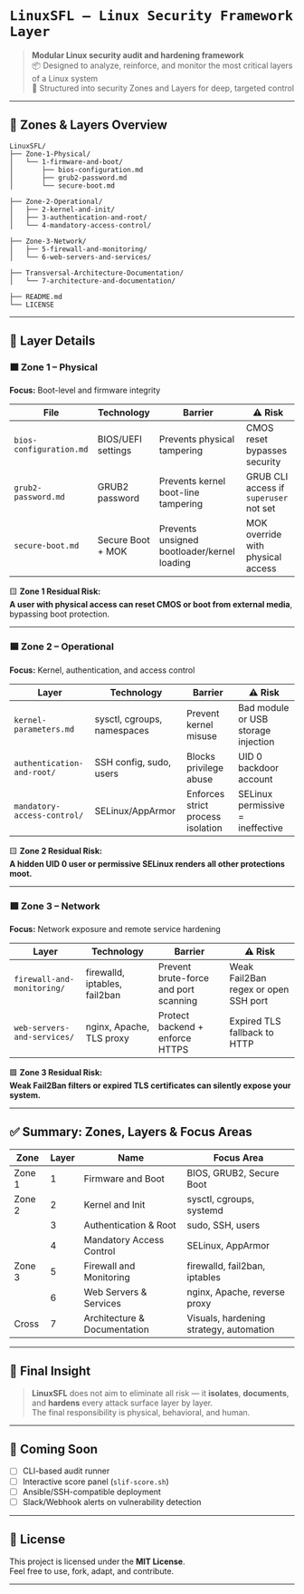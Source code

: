 # `LinuxSFL – Linux Security Framework Layer`

> **Modular Linux security audit and hardening framework**  
> 📦 Designed to analyze, reinforce, and monitor the most critical layers of a Linux system  
> 🧱 Structured into security Zones and Layers for deep, targeted control

---

## 🔰 Zones & Layers Overview

```
LinuxSFL/
├── Zone-1-Physical/
│   └── 1-firmware-and-boot/
│       ├── bios-configuration.md
│       ├── grub2-password.md
│       └── secure-boot.md

├── Zone-2-Operational/
│   ├── 2-kernel-and-init/
│   ├── 3-authentication-and-root/
│   └── 4-mandatory-access-control/

├── Zone-3-Network/
│   ├── 5-firewall-and-monitoring/
│   └── 6-web-servers-and-services/

├── Transversal-Architecture-Documentation/
│   └── 7-architecture-and-documentation/

├── README.md
└── LICENSE
```

---

## 🧩 Layer Details

### 🟫 Zone 1 – Physical
**Focus:** Boot-level and firmware integrity

| File                    | Technology               | Barrier                                       | ⚠️ Risk |
|-------------------------|--------------------------|-----------------------------------------------|--------|
| `bios-configuration.md` | BIOS/UEFI settings       | Prevents physical tampering                   | CMOS reset bypasses security |
| `grub2-password.md`     | GRUB2 password            | Prevents kernel boot-line tampering           | GRUB CLI access if `superuser` not set |
| `secure-boot.md`        | Secure Boot + MOK        | Prevents unsigned bootloader/kernel loading   | MOK override with physical access |

🟨 **Zone 1 Residual Risk:**  
**A user with physical access can reset CMOS or boot from external media**, bypassing boot protection.

---

### 🟦 Zone 2 – Operational  
**Focus:** Kernel, authentication, and access control

| Layer                        | Technology                  | Barrier                              | ⚠️ Risk |
|-----------------------------|-----------------------------|--------------------------------------|--------|
| `kernel-parameters.md`      | sysctl, cgroups, namespaces | Prevent kernel misuse                | Bad module or USB storage injection |
| `authentication-and-root/`  | SSH config, sudo, users     | Blocks privilege abuse               | UID 0 backdoor account |
| `mandatory-access-control/` | SELinux/AppArmor            | Enforces strict process isolation    | SELinux permissive = ineffective |

🟨 **Zone 2 Residual Risk:**  
**A hidden UID 0 user or permissive SELinux renders all other protections moot.**

---

### 🟩 Zone 3 – Network  
**Focus:** Network exposure and remote service hardening

| Layer                       | Technology                  | Barrier                                  | ⚠️ Risk |
|----------------------------|-----------------------------|------------------------------------------|--------|
| `firewall-and-monitoring/` | firewalld, iptables, fail2ban| Prevent brute-force and port scanning    | Weak Fail2Ban regex or open SSH port |
| `web-servers-and-services/`| nginx, Apache, TLS proxy     | Protect backend + enforce HTTPS          | Expired TLS fallback to HTTP |

🟩 **Zone 3 Residual Risk:**  
**Weak Fail2Ban filters or expired TLS certificates can silently expose your system.**

---

## ✅ Summary: Zones, Layers & Focus Areas

| Zone   | Layer | Name                         | Focus Area                             |
|--------|-------|------------------------------|-----------------------------------------|
| Zone 1 | 1     | Firmware and Boot            | BIOS, GRUB2, Secure Boot                |
| Zone 2 | 2     | Kernel and Init              | sysctl, cgroups, systemd                |
|        | 3     | Authentication & Root        | sudo, SSH, users                        |
|        | 4     | Mandatory Access Control     | SELinux, AppArmor                       |
| Zone 3 | 5     | Firewall and Monitoring       | firewalld, fail2ban, iptables           |
|        | 6     | Web Servers & Services       | nginx, Apache, reverse proxy            |
| Cross  | 7     | Architecture & Documentation | Visuals, hardening strategy, automation |

---

## 🧠 Final Insight

> **LinuxSFL** does not aim to eliminate all risk — it **isolates**, **documents**, and **hardens** every attack surface layer by layer.  
> The final responsibility is physical, behavioral, and human.

---

## 🚧 Coming Soon

- [ ] CLI-based audit runner
- [ ] Interactive score panel (`slif-score.sh`)
- [ ] Ansible/SSH-compatible deployment
- [ ] Slack/Webhook alerts on vulnerability detection

---

## 📜 License

This project is licensed under the **MIT License**.  
Feel free to use, fork, adapt, and contribute.

---
